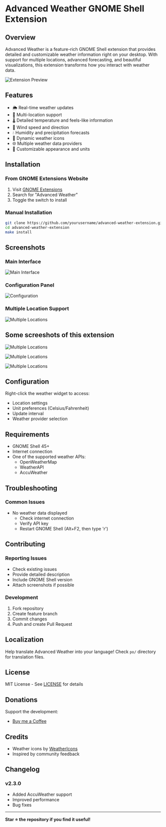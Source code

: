 # Advanced Weather GNOME Shell Extension

## Overview

Advanced Weather is a feature-rich GNOME Shell extension that provides detailed and customizable weather information right on your desktop. With support for multiple locations, advanced forecasting, and beautiful visualizations, this extension transforms how you interact with weather data.

![Extension Preview](images/v2.gif)

## Features

- 🌦️ Real-time weather updates
- 📍 Multi-location support
- 🌡️ Detailed temperature and feels-like information
- 💨 Wind speed and direction
- 💧 Humidity and precipitation forecasts
- 🌈 Dynamic weather icons
- 🌐 Multiple weather data providers
- 🎨 Customizable appearance and units

## Installation

### From GNOME Extensions Website
1. Visit [GNOME Extensions](https://extensions.gnome.org/)
2. Search for "Advanced Weather"
3. Toggle the switch to install

### Manual Installation
```bash
git clone https://github.com/yourusername/advanced-weather-extension.git
cd advanced-weather-extension
make install
```

## Screenshots

### Main Interface
![Main Interface](images/image1.png)

### Configuration Panel
![Configuration](images/image3.png)

### Multiple Location Support
![Multiple Locations](images/image4.png)

## Some screeshots of this extension 
![Multiple Locations](images/image2.png)

![Multiple Locations](images/image5.png)

![Multiple Locations](images/image6.png)

## Configuration

Right-click the weather widget to access:
- Location settings
- Unit preferences (Celsius/Fahrenheit)
- Update interval
- Weather provider selection

## Requirements

- GNOME Shell 45+
- Internet connection
- One of the supported weather APIs:
  - OpenWeatherMap
  - WeatherAPI
  - AccuWeather

## Troubleshooting

### Common Issues
- No weather data displayed
  - Check internet connection
  - Verify API key
  - Restart GNOME Shell (Alt+F2, then type 'r')



## Contributing

### Reporting Issues
- Check existing issues
- Provide detailed description
- Include GNOME Shell version
- Attach screenshots if possible

### Development
1. Fork repository
2. Create feature branch
3. Commit changes
4. Push and create Pull Request

## Localization

Help translate Advanced Weather into your language! Check `po/` directory for translation files.

## License

MIT License - See [LICENSE](LICENSE) for details

## Donations

Support the development:
- [Buy me a Coffee](https://buymeacoffee.com/weatherextension)
  

## Credits

- Weather icons by [WeatherIcons](https://weathericons.org)
- Inspired by community feedback

## Changelog

### v2.3.0
- Added AccuWeather support
- Improved performance
- Bug fixes

---

**Star ⭐ the repository if you find it useful!**